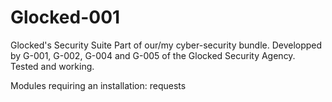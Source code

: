 # Glocked-001
Glocked's Security Suite
Part of our/my cyber-security bundle.
Developped by G-001, G-002, G-004 and G-005 of the Glocked Security Agency.
Tested and working.

Modules requiring an installation:
requests



